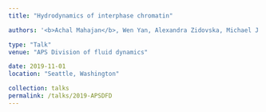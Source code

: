 ```yaml
---
title: "Hydrodynamics of interphase chromatin"

authors: '<b>Achal Mahajan</b>, Wen Yan, Alexandra Zidovska, Michael J. Shelley and David Saintillan'

type: "Talk"
venue: "APS Division of fluid dynamics"

date: 2019-11-01
location: "Seattle, Washington"

collection: talks
permalink: /talks/2019-APSDFD
---
```


